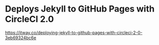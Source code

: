 # Deploys Jekyll to GitHub Pages with CircleCI 2.0

https://jtway.co/deploying-jekyll-to-github-pages-with-circleci-2-0-3eb69324bc6e
